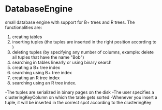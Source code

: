 # DatabaseEngine
small database engine with support for B+ trees and R trees. 
The functionalities are:
1) creating tables 
2) inserting tuples (the tuples are inserted in the right position according to )
3) deleting tuples (by specifying any number of columns, example: delete all tuples that have the name "Bob")
4) searching in tables linearly or using binary search
5) creating a B+ tree index
6) searching using B+ tree index
7) creating an R tree index
8) searching using an R tree index.

-The tuples are serialized in binary pages on the disk
-The user specifies a clusteringKeyColumn on which the table gets sorted
-Whenever you insert a tuple, it will be inserted in the correct spot according to the clusteringKey


